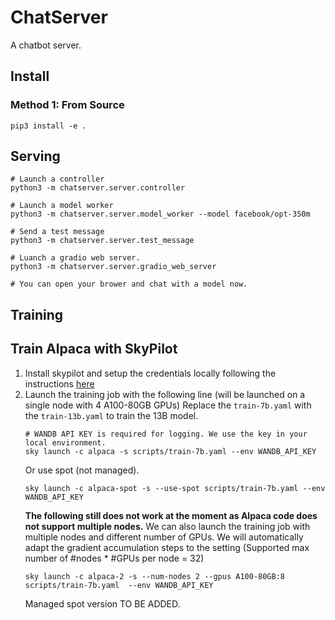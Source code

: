 # ChatServer
A chatbot server.

## Install

### Method 1: From Source
```
pip3 install -e .
```

## Serving
```
# Launch a controller
python3 -m chatserver.server.controller

# Launch a model worker
python3 -m chatserver.server.model_worker --model facebook/opt-350m

# Send a test message
python3 -m chatserver.server.test_message

# Luanch a gradio web server.
python3 -m chatserver.server.gradio_web_server

# You can open your brower and chat with a model now.
```

## Training
## Train Alpaca with SkyPilot
1. Install skypilot and setup the credentials locally following the instructions [here](https://skypilot.readthedocs.io/en/latest/getting-started/installation.html)
2. Launch the training job with the following line (will be launched on a single node with 4 A100-80GB GPUs)
    Replace the `train-7b.yaml` with the `train-13b.yaml` to train the 13B model.
    ```
    # WANDB API KEY is required for logging. We use the key in your local environment.
    sky launch -c alpaca -s scripts/train-7b.yaml --env WANDB_API_KEY
    ```
    Or use spot (not managed).
    ```
    sky launch -c alpaca-spot -s --use-spot scripts/train-7b.yaml --env WANDB_API_KEY
    ```
    **The following still does not work at the moment as Alpaca code does not support multiple nodes.**
    We can also launch the training job with multiple nodes and different number of GPUs. We will automatically adapt the
    gradient accumulation steps to the setting (Supported max number of #nodes * #GPUs per node = 32)
    ```
    sky launch -c alpaca-2 -s --num-nodes 2 --gpus A100-80GB:8 scripts/train-7b.yaml  --env WANDB_API_KEY
    ```
    Managed spot version TO BE ADDED.


